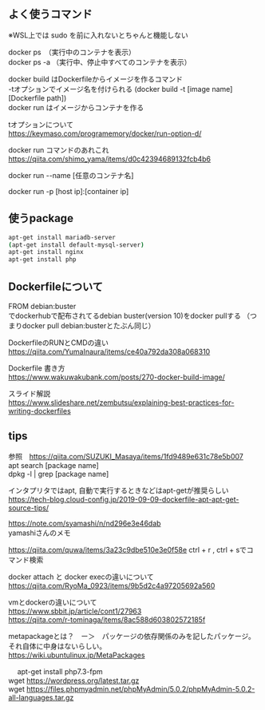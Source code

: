 
## よく使うコマンド

※WSL上では sudo を前に入れないとちゃんと機能しない

docker ps　（実行中のコンテナを表示）  
docker ps -a （実行中、停止中すべてのコンテナを表示）

docker build はDockerfileからイメージを作るコマンド  
-tオプションでイメージ名を付けられる (docker build -t [image name] [Dockerfile path])  
docker run はイメージからコンテナを作る  

tオプションについて  
https://keymaso.com/programemory/docker/run-option-d/

docker run コマンドのあれこれ  
https://qiita.com/shimo_yama/items/d0c42394689132fcb4b6  

docker run --name [任意のコンテナ名]  

docker run -p [host ip]:[container ip]



## 使うpackage
```bash
apt-get install mariadb-server  
(apt-get install default-mysql-server)  
apt-get install nginx
apt-get install php
```



## Dockerfileについて

FROM debian:buster  
でdockerhubで配布されてるdebian buster(version 10)をdocker pullする
（つまりdocker pull debian:busterとたぶん同じ）

DockerfileのRUNとCMDの違い  
https://qiita.com/YumaInaura/items/ce40a792da308a068310

Dockerfile 書き方  
https://www.wakuwakubank.com/posts/270-docker-build-image/  

スライド解説  
https://www.slideshare.net/zembutsu/explaining-best-practices-for-writing-dockerfiles  

## tips

参照　https://qiita.com/SUZUKI_Masaya/items/1fd9489e631c78e5b007  
apt search [package name]  
dpkg -l | grep [package name]  

インタプリタではapt, 自動で実行するときなどはapt-getが推奨らしい  
https://tech-blog.cloud-config.jp/2019-09-09-dockerfile-apt-apt-get-source-tips/  

https://note.com/syamashi/n/nd296e3e46dab  
yamashiさんのメモ  

https://qiita.com/quwa/items/3a23c9dbe510e3e0f58e
ctrl + r , ctrl + sでコマンド検索

docker attach と docker execの違いについて  
https://qiita.com/RyoMa_0923/items/9b5d2c4a97205692a560  

vmとdockerの違いについて  
https://www.sbbit.jp/article/cont1/27963  
https://qiita.com/r-tominaga/items/8ac588d603802572185f  

metapackageとは？　ー＞　パッケージの依存関係のみを記したパッケージ。それ自体に中身はないらしい。  
https://wiki.ubuntulinux.jp/MetaPackages

　
apt-get install php7.3-fpm  
wget https://wordpress.org/latest.tar.gz  
wget https://files.phpmyadmin.net/phpMyAdmin/5.0.2/phpMyAdmin-5.0.2-all-languages.tar.gz  
